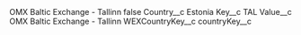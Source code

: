 <?xml version="1.0" encoding="UTF-8"?>
<CustomMetadata xmlns="http://soap.sforce.com/2006/04/metadata" xmlns:xsi="http://www.w3.org/2001/XMLSchema-instance" xmlns:xsd="http://www.w3.org/2001/XMLSchema">
    <label>OMX Baltic Exchange - Tallinn</label>
    <protected>false</protected>
    <values>
        <field>Country__c</field>
        <value xsi:type="xsd:string">Estonia</value>
    </values>
    <values>
        <field>Key__c</field>
        <value xsi:type="xsd:string">TAL</value>
    </values>
    <values>
        <field>Value__c</field>
        <value xsi:type="xsd:string">OMX Baltic Exchange - Tallinn</value>
    </values>
    <values>
        <field>WEXCountryKey__c</field>
        <value xsi:nil="true"/>
    </values>
    <values>
        <field>countryKey__c</field>
        <value xsi:nil="true"/>
    </values>
</CustomMetadata>
